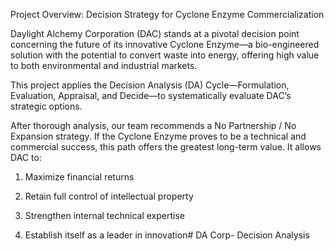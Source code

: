 Project Overview: Decision Strategy for Cyclone Enzyme Commercialization

Daylight Alchemy Corporation (DAC) stands at a pivotal decision point concerning the future of its innovative Cyclone Enzyme—a bio-engineered solution with the potential to convert waste into energy, offering high value to both environmental and industrial markets.

This project applies the Decision Analysis (DA) Cycle—Formulation, Evaluation, Appraisal, and Decide—to systematically evaluate DAC’s strategic options.

After thorough analysis, our team recommends a No Partnership / No Expansion strategy. If the Cyclone Enzyme proves to be a technical and commercial success, this path offers the greatest long-term value. It allows DAC to:

1. Maximize financial returns

2. Retain full control of intellectual property

3. Strengthen internal technical expertise

4. Establish itself as a leader in innovation# DA Corp- Decision Analysis

